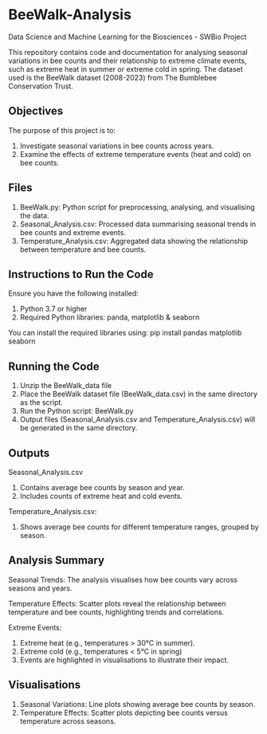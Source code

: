 # BeeWalk-Analysis
Data Science and Machine Learning for the Biosciences - SWBio Project

This repository contains code and documentation for analysing seasonal variations in bee counts and their relationship to extreme climate events, such as extreme heat in summer or extreme cold in spring. The dataset used is the BeeWalk dataset (2008-2023) from The Bumblebee Conservation Trust.

## Objectives
The purpose of this project is to: 

1.	Investigate seasonal variations in bee counts across years.
2.	Examine the effects of extreme temperature events (heat and cold) on bee counts.

## Files
1. BeeWalk.py: Python script for preprocessing, analysing, and visualising the data.
2. Seasonal_Analysis.csv: Processed data summarising seasonal trends in bee counts and extreme events.
3. Temperature_Analysis.csv: Aggregated data showing the relationship between temperature and bee counts.

## Instructions to Run the Code
Ensure you have the following installed:
1. Python 3.7 or higher
2. Required Python libraries: panda, matplotlib & seaborn

You can install the required libraries using: pip install pandas matplotlib seaborn

## Running the Code
1.	Unzip the BeeWalk_data file
2.	Place the BeeWalk dataset file (BeeWalk_data.csv) in the same directory as the script.
3.	Run the Python script: BeeWalk.py
4.	Output files (Seasonal_Analysis.csv and Temperature_Analysis.csv) will be generated in the same directory.

## Outputs
Seasonal_Analysis.csv
1. Contains average bee counts by season and year.
2. Includes counts of extreme heat and cold events.

Temperature_Analysis.csv:
1. Shows average bee counts for different temperature ranges, grouped by season.

## Analysis Summary
Seasonal Trends: The analysis visualises how bee counts vary across seasons and years.

Temperature Effects: Scatter plots reveal the relationship between temperature and bee counts, highlighting trends and correlations.

Extreme Events:
1. Extreme heat (e.g., temperatures > 30°C in summer).
2. Extreme cold (e.g., temperatures < 5°C in spring)
3. Events are highlighted in visualisations to illustrate their impact.

## Visualisations
1. Seasonal Variations: Line plots showing average bee counts by season.
2. Temperature Effects: Scatter plots depicting bee counts versus temperature across seasons.

